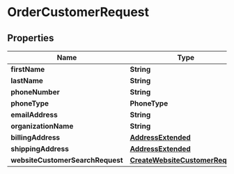 

# OrderCustomerRequest


## Properties

| Name | Type | Description | Notes |
|------------ | ------------- | ------------- | -------------|
|**firstName** | **String** |  |  [optional] |
|**lastName** | **String** |  |  [optional] |
|**phoneNumber** | **String** |  |  [optional] |
|**phoneType** | **PhoneType** |  |  [optional] |
|**emailAddress** | **String** |  |  [optional] |
|**organizationName** | **String** |  |  [optional] |
|**billingAddress** | [**AddressExtended**](AddressExtended.md) |  |  [optional] |
|**shippingAddress** | [**AddressExtended**](AddressExtended.md) |  |  [optional] |
|**websiteCustomerSearchRequest** | [**CreateWebsiteCustomerRequest**](CreateWebsiteCustomerRequest.md) |  |  [optional] |



